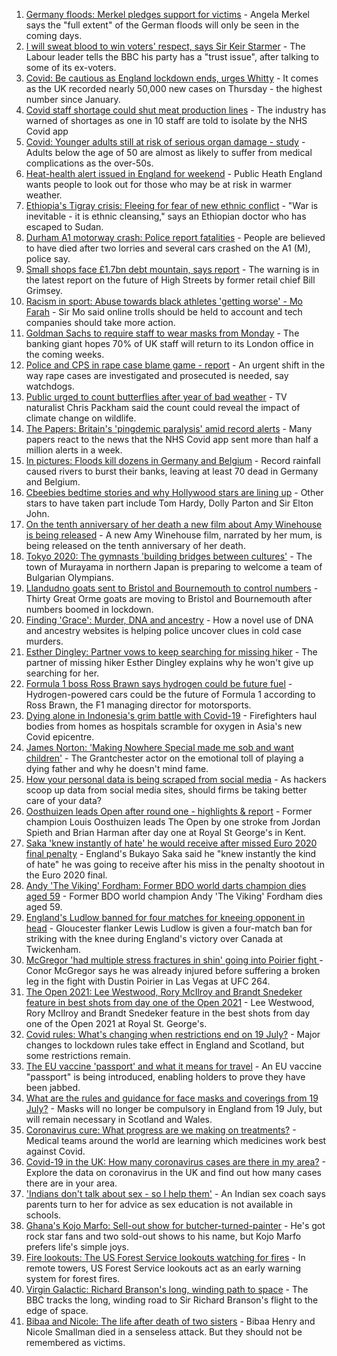1. [Germany floods: Merkel pledges support for victims](https://www.bbc.co.uk/news/world-europe-57858829) - Angela Merkel says the "full extent" of the German floods will only be seen in the coming days.
2. [I will sweat blood to win voters' respect, says Sir Keir Starmer](https://www.bbc.co.uk/news/uk-politics-57848266) - The Labour leader tells the BBC his party has a "trust issue", after talking to some of its ex-voters.
3. [Covid: Be cautious as England lockdown ends, urges Whitty](https://www.bbc.co.uk/news/uk-57858864) - It comes as the UK recorded nearly 50,000 new cases on Thursday - the highest number since January.
4. [Covid staff shortage could shut meat production lines](https://www.bbc.co.uk/news/business-57856566) - The industry has warned of shortages as one in 10 staff are told to isolate by the NHS Covid app
5. [Covid: Younger adults still at risk of serious organ damage - study](https://www.bbc.co.uk/news/health-57840825) - Adults below the age of 50 are almost as likely to suffer from medical complications as the over-50s.
6. [Heat-health alert issued in England for weekend](https://www.bbc.co.uk/news/uk-57858950) - Public Heath England wants people to look out for those who may be at risk in warmer weather.
7. [Ethiopia's Tigray crisis: Fleeing for fear of new ethnic conflict](https://www.bbc.co.uk/news/world-africa-57818673) - "War is inevitable - it is ethnic cleansing," says an Ethiopian doctor who has escaped to Sudan.
8. [Durham A1 motorway crash: Police report fatalities](https://www.bbc.co.uk/news/uk-england-tyne-57857358) - People are believed to have died after two lorries and several cars crashed on the A1 (M), police say.
9. [Small shops face £1.7bn debt mountain, says report](https://www.bbc.co.uk/news/business-57855682) - The warning is in the latest report on the future of High Streets by former retail chief Bill Grimsey.
10. [Racism in sport: Abuse towards black athletes 'getting worse' - Mo Farah](https://www.bbc.co.uk/news/uk-57857993) - Sir Mo said online trolls should be held to account and tech companies should take more action.
11. [Goldman Sachs to require staff to wear masks from Monday](https://www.bbc.co.uk/news/business-57855681) - The banking giant hopes 70% of UK staff will return to its London office in the coming weeks.
12. [Police and CPS in rape case blame game - report](https://www.bbc.co.uk/news/uk-57856719) - An urgent shift in the way rape cases are investigated and prosecuted is needed, say watchdogs.
13. [Public urged to count butterflies after year of bad weather](https://www.bbc.co.uk/news/uk-57859345) - TV naturalist Chris Packham said the count could reveal the impact of climate change on wildlife.
14. [The Papers: Britain's 'pingdemic paralysis' amid record alerts](https://www.bbc.co.uk/news/blogs-the-papers-57858393) - Many papers react to the news that the NHS Covid app sent more than half a million alerts in a week.
15. [In pictures: Floods kill dozens in Germany and Belgium](https://www.bbc.co.uk/news/world-europe-57858826) - Record rainfall caused rivers to burst their banks, leaving at least 70 dead in Germany and Belgium.
16. [Cbeebies bedtime stories and why Hollywood stars are lining up](https://www.bbc.co.uk/news/entertainment-arts-57827931) - Other stars to have taken part include Tom Hardy, Dolly Parton and Sir Elton John.
17. [On the tenth anniversary of her death a new film about Amy Winehouse is being released](https://www.bbc.co.uk/news/entertainment-arts-57850132) - A new Amy Winehouse film, narrated by her mum, is being released on the tenth anniversary of her death.
18. [Tokyo 2020: The gymnasts 'building bridges between cultures'](https://www.bbc.co.uk/news/world-asia-57839224) - The town of Murayama in northern Japan is preparing to welcome a team of Bulgarian Olympians.
19. [Llandudno goats sent to Bristol and Bournemouth to control numbers](https://www.bbc.co.uk/news/uk-wales-57849393) - Thirty Great Orme goats are moving to Bristol and Bournemouth after numbers boomed in lockdown.
20. [Finding 'Grace': Murder, DNA and ancestry](https://www.bbc.co.uk/news/technology-57801794) - How a novel use of DNA and ancestry websites is helping police uncover clues in cold case murders.
21. [Esther Dingley: Partner vows to keep searching for missing hiker](https://www.bbc.co.uk/news/uk-england-tyne-57818035) - The partner of missing hiker Esther Dingley explains why he won't give up searching for her.
22. [Formula 1 boss Ross Brawn says hydrogen could be future fuel](https://www.bbc.co.uk/sport/formula1/57842205) - Hydrogen-powered cars could be the future of Formula 1 according to Ross Brawn, the F1 managing director for motorsports.
23. [Dying alone in Indonesia's grim battle with Covid-19](https://www.bbc.co.uk/news/world-asia-57830770) - Firefighters haul bodies from homes as hospitals scramble for oxygen in Asia's new Covid epicentre.
24. [James Norton: 'Making Nowhere Special made me sob and want children'](https://www.bbc.co.uk/news/entertainment-arts-57769056) - The Grantchester actor on the emotional toll of playing a dying father and why he doesn't mind fame.
25. [How your personal data is being scraped from social media](https://www.bbc.co.uk/news/business-57841239) - As hackers scoop up data from social media sites, should firms be taking better care of your data?
26. [Oosthuizen leads Open after round one - highlights & report](https://www.bbc.co.uk/sport/golf/57854050) - Former champion Louis Oosthuizen leads The Open by one stroke from Jordan Spieth and Brian Harman after day one at Royal St George's in Kent.
27. [Saka 'knew instantly of hate' he would receive after missed Euro 2020 final penalty](https://www.bbc.co.uk/sport/football/57855251) - England's Bukayo Saka said he "knew instantly the kind of hate" he was going to receive after his miss in the penalty shootout in the Euro 2020 final.
28. [Andy 'The Viking' Fordham: Former BDO world darts champion dies aged 59](https://www.bbc.co.uk/sport/darts/57856227) - Former BDO world champion Andy 'The Viking' Fordham dies aged 59.
29. [England's Ludlow banned for four matches for kneeing opponent in head](https://www.bbc.co.uk/sport/rugby-union/57858884) - Gloucester flanker Lewis Ludlow is given a four-match ban for striking with the knee during England's victory over Canada at Twickenham.
30. [McGregor 'had multiple stress fractures in shin' going into Poirier fight ](https://www.bbc.co.uk/sport/mixed-martial-arts/57856435) - Conor McGregor says he was already injured before suffering a broken leg in the fight with Dustin Poirier in Las Vegas at UFC 264.
31. [The Open 2021: Lee Westwood, Rory McIlroy and Brandt Snedeker feature in best shots from day one of the Open 2021](https://www.bbc.co.uk/sport/av/golf/57858253) - Lee Westwood, Rory McIlroy and Brandt Snedeker feature in the best shots from day one of the Open 2021 at Royal St. George's.
32. [Covid rules: What's changing when restrictions end on 19 July?](https://www.bbc.co.uk/news/explainers-52530518) - Major changes to lockdown rules take effect in England and Scotland, but some restrictions remain.
33. [The EU vaccine 'passport' and what it means for travel](https://www.bbc.co.uk/news/explainers-57665765) - An EU vaccine "passport" is being introduced, enabling holders to prove they have been jabbed.
34. [What are the rules and guidance for face masks and coverings from 19 July?](https://www.bbc.co.uk/news/health-51205344) - Masks will no longer be compulsory in England from 19 July, but will remain necessary in Scotland and Wales.
35. [Coronavirus cure: What progress are we making on treatments?](https://www.bbc.co.uk/news/health-52354520) - Medical teams around the world are learning which medicines work best against Covid.
36. [Covid-19 in the UK: How many coronavirus cases are there in my area?](https://www.bbc.co.uk/news/uk-51768274) - Explore the data on coronavirus in the UK and find out how many cases there are in your area.
37. ['Indians don't talk about sex - so I help them'](https://www.bbc.co.uk/news/stories-56838660) - An Indian sex coach says parents turn to her for advice as sex education is not available in schools.
38. [Ghana's Kojo Marfo: Sell-out show for butcher-turned-painter](https://www.bbc.co.uk/news/world-africa-57553149) - He's got rock star fans and two sold-out shows to his name, but Kojo Marfo prefers life's simple joys.
39. [Fire lookouts: The US Forest Service lookouts watching for fires](https://www.bbc.co.uk/news/world-us-canada-57626403) - In remote towers, US Forest Service lookouts act as an early warning system for forest fires.
40. [Virgin Galactic: Richard Branson's long, winding path to space](https://www.bbc.co.uk/news/science-environment-57798167) - The BBC tracks the long, winding road to Sir Richard Branson's flight to the edge of space.
41. [Bibaa and Nicole: The life after death of two sisters](https://www.bbc.co.uk/news/uk-england-london-57679755) - Bibaa Henry and Nicole Smallman died in a senseless attack. But they should not be remembered as victims.
